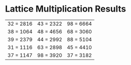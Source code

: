 # Lattice Multiplication Results

|   |   |   |
|---|---|---|
| 32 = 2816 | 43 = 2322 | 98 = 6664 |
| 38 = 1064 | 48 = 4656 | 68 = 3060 |
| 39 = 2379 | 44 = 2992 | 88 = 5104 |
| 31 = 1116 | 63 = 2898 | 45 = 4410 |
| 37 = 1147 | 98 = 3920 | 37 = 3182 |
